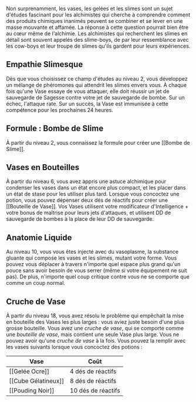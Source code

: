 Non surprenamment, les vases, les gelées et les slimes sont un sujet d'études fascinant pour les alchimistes qui cherche à comprendre comment des produits chimiques inanimés peuvent se combiner et se lever en une masse mouvante et affamée. La réponse à cette question pourrait bien être au cœur même de l'alchimie. Les alchimistes qui recherchent les slimes en détail sont souvent appelés des slime-boys, de par leur ressemblance avec les cow-boys et leur troupe de slimes qu'ils gardent pour leurs expériences.

## Empathie Slimesque
Dès que vous choisissez ce champ d'études au niveau 2, vous développez un mélange de phéromones qui attendrit les slimes envers vous. À chaque fois qu'une Vase essaye de vous attaquer, elle doit réussir un jet de sauvegarde de Sagesse contre votre jet de sauvegarde de bombe. Sur un échec, l'attaque rate. Sur un succès, la Vase est immunisée à cette compétence pour les prochaines 24 heures.

## Formule : Bombe de Slime
À partir du niveau 2, vous connaissez la formule pour créer une [[Bombe de Slime]].

## Vases en Bouteilles
À partir du niveau 6, vous avez appris une astuce alchimique pour condenser les vases dans un état encore plus compact, et les placer dans un état de stase pour les utiliser plus tard. Lorsque vous concoctez une potion, vous pouvez dépenser deux dés de réactifs pour créer une [[Bouteille de Vase]]. Vos Vases utilisent votre modificateur d'Intelligence + votre bonus de maîtrise pour leurs jets d'attaques, et utilisent DD de sauvegarde de bombes à la place de leur DD de sauvegarde.

## Anatomie Liquide
Au niveau 10, vous vous êtes injecté avec du vasoplasme, la substance gluante qui compose les vases et les slimes, mutant votre forme. Vous pouvez vous déplacer à travers n'importe quel espace plus grand qu'un pouce sans avoir besoin de vous serrer (même si votre équipement ne suit pas). De plus, n'importe quel coup critique contre vous ne se comporte que comme un coup normal.

## Cruche de Vase
À partir du niveau 18, vous avez résolu le problème qui empêchait la mise en bouteille des Vases les plus larges : vous aviez juste besoin d'une plus grosse bouteille. Vous avez une *cruche de vase*, qui se comporte comme une *bouteille de vase*, mais contient une seule Vase plus large. Vous ne pouvez avoir qu'une *cruche de vase* à la fois. Vous pouvez la remplir avec les vases suivants lorsque vous concoctez des potions : 

| Vase                | Coût               |
| ------------------- | ------------------ |
| [[Gelée Ocre]]      | 4 dés de réactifs  |
| [[Cube Gélatineux]] | 8 dés de réactifs  |
| [[Pouding Noir]]    | 10 dés de réactifs |
